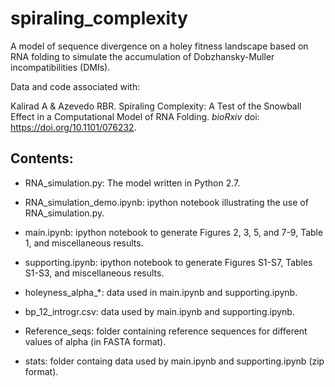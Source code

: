 # spiraling_complexity

A model of sequence divergence on a holey fitness landscape based on RNA folding to simulate the accumulation of Dobzhansky-Muller incompatibilities (DMIs).

Data and code associated with:

Kalirad A & Azevedo RBR. Spiraling Complexity: A Test of the Snowball Effect in a Computational Model of RNA Folding. *bioRxiv* doi: https://doi.org/10.1101/076232.

## Contents:

+ RNA_simulation.py: The model written in Python 2.7.

+ RNA_simulation_demo.ipynb: ipython notebook illustrating the use of RNA_simulation.py.  

+ main.ipynb: ipython notebook to generate Figures 2, 3, 5, and 7-9, Table 1, and miscellaneous results.  

+ supporting.ipynb: ipython notebook to generate Figures S1-S7, Tables S1-S3, and miscellaneous results.  

+ holeyness_alpha_*: data used in main.ipynb and supporting.ipynb.

+ bp_12_introgr.csv: data used by main.ipynb and supporting.ipynb.

+ Reference_seqs: folder containing reference sequences for different values of alpha (in FASTA format).

+ stats: folder containg data used by main.ipynb and supporting.ipynb (zip format).
